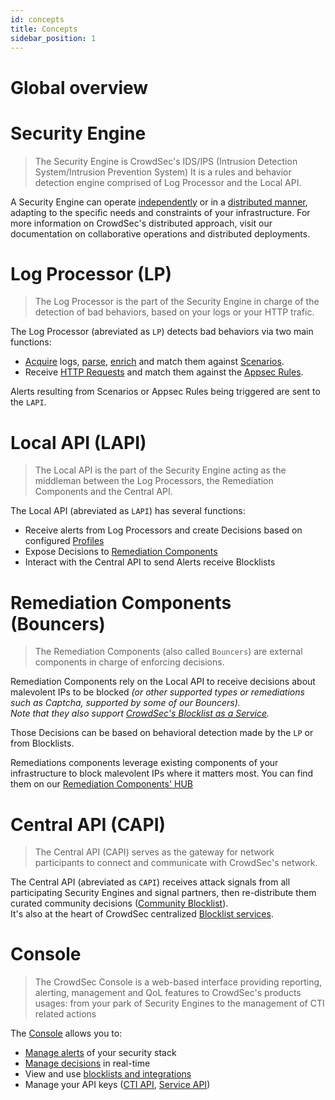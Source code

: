 ```yaml
---
id: concepts
title: Concepts
sidebar_position: 1
---
```



# Global overview

# Security Engine

> The Security Engine is CrowdSec's IDS/IPS (Intrusion Detection System/Intrusion Prevention System)
> It is a rules and behavior detection engine comprised of Log Processor and the Local API.

A Security Engine can operate [independently](intro.mdx#architecture) or in a [distributed manner](intro.mdx#deployment-options), adapting to the specific needs and constraints of your infrastructure. For more information on CrowdSec's distributed approach, visit our documentation on collaborative operations and distributed deployments.


# Log Processor (LP)

> The Log Processor is the part of the Security Engine in charge of the detection of bad behaviors, based on your logs or your HTTP trafic.

The Log Processor (abreviated as `LP`) detects bad behaviors via two main functions:
 - [Acquire](/log_processor/data_sources/introduction.md) logs, [parse](/log_processor/parsers/introduction.mdx), [enrich](/log_processor/parsers/enricher.md) and match them against [Scenarios](/log_processor/scenarios/introduction.mdx).
 - Receive [HTTP Requests](/log_processor/data_sources/appsec.md) and match them against the [Appsec Rules](/appsec/intro.md).

Alerts resulting from Scenarios or Appsec Rules being triggered are sent to the `LAPI`.

# Local API (LAPI)

> The Local API is the part of the Security Engine acting as the middleman between the Log Processors, the Remediation Components and the Central API.

The Local API (abreviated as `LAPI`) has several functions:
 - Receive alerts from Log Processors and create Decisions based on configured [Profiles](/local_api/profiles/intro.md)
 - Expose Decisions to [Remediation Components](/u/bouncers/intro)
 - Interact with the Central API to send Alerts receive Blocklists


# Remediation Components (Bouncers)

> The Remediation Components (also called `Bouncers`) are external components in charge of enforcing decisions.

Remediation Components rely on the Local API to receive decisions about malevolent IPs to be blocked *(or other supported types or remediations such as Captcha, supported by some of our Bouncers).*    
*Note that they also support [CrowdSec's Blocklist as a Service](/u/integrations/intro).*

Those Decisions can be based on behavioral detection made by the `LP` or from Blocklists.

Remediations components leverage existing components of your infrastructure to block malevolent IPs where it matters most. You can find them on our [Remediation Components' HUB](https://app.crowdsec.net/hub/remediation-components)

# Central API (CAPI)

> The Central API (CAPI) serves as the gateway for network participants to connect and communicate with CrowdSec's network.

The Central API (abreviated as `CAPI`) receives attack signals from all participating Security Engines and signal partners, then re-distribute them curated community decisions ([Community Blocklist](/central_api/blocklist.md)).   
It's also at the heart of CrowdSec centralized [Blocklist services](/u/blocklists/intro).

# Console

> The CrowdSec Console is a web-based interface providing reporting, alerting, management and QoL features to CrowdSec's products usages: from your park of Security Engines to the management of CTI related actions

The [Console](https://app.crowdsec.net) allows you to:
 - [Manage alerts](/u/console/alerts/intro) of your security stack
 - [Manage decisions](/u/console/decisions/decisions_intro) in real-time
 - View and use [blocklists and integrations](/u/blocklists/intro)
 - Manage your API keys ([CTI API](/u/cti_api/intro), [Service API](/u/console/service_api/getting_started))